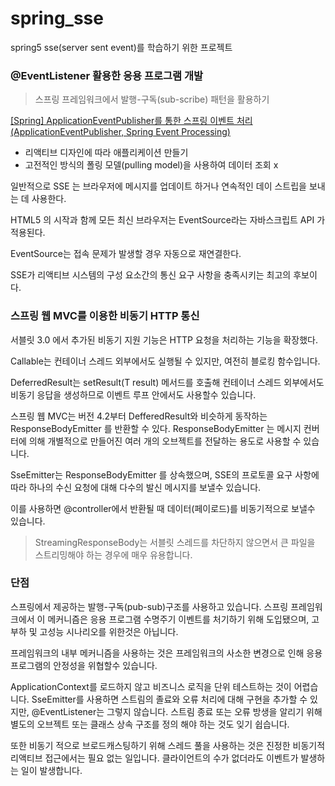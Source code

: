 # spring_sse
spring5 sse(server sent event)를 학습하기 위한 프로젝트

### @EventListener 활용한 응용 프로그램 개발

> 스프링 프레임워크에서 발행-구독(sub-scribe) 패턴을 활용하기

[[Spring] ApplicationEventPublisher를 통한 스프링 이벤트 처리(ApplicationEventPublisher, Spring Event Processing)](https://engkimbs.tistory.com/718)

- 리액티브 디자인에 따라 애플리케이션 만들기
- 고전적인 방식의 폴링 모델(pulling model)을 사용하여 데이터 조회 x

일반적으로 SSE 는 브라우저에 메시지를 업데이트 하거나 연속적인 데이 스트립을 보내는 데 사용한다.

HTML5 의 시작과 함께 모든 최신 브라우저는 EventSource라는 자바스크립트 API 가 적용된다.

EventSource는 접속 문제가 발생할 경우 자동으로 재연결한다.

SSE가 리액티브 시스템의 구성 요소간의 통신 요구 사항을 충족시키는 최고의 후보이다.

### 스프링 웹 MVC를 이용한 비동기 HTTP 통신

서블릿 3.0 에서 추가된 비동기 지원 기능은 HTTP 요청을 처리하는 기능을 확장했다.

Callable<T>는 컨테이너 스레드 외부에서도 실행될 수 있지만, 여전히 블로킹 함수입니다.

DeferredResult<T>는 setResult(T result) 메서드를 호출해 컨테이너 스레드 외부에서도 비동기 응답을 생성하므로 이벤트 루프 안에서도 사용할수 있습니다.

스프링 웹 MVC는 버전 4.2부터 DefferedResult와 비슷하게 동작하는 ResponseBodyEmitter 를 반환할 수 있다. ResponseBodyEmitter 는 메시지 컨버터에 의해 개별적으로 만들어진 여러 개의 오브젝트를 전달하는 용도로 사용할 수 있습니다.

SseEmitter는 ResponseBodyEmitter 를 상속했으며, SSE의 프로토콜 요구 사항에 따라 하나의 수신 요청에 대해 다수의 발신 메시지를 보낼수 있습니다.

이를 사용하면 @controller에서 반환될 때 데이터(페이로드)를 비동기적으로 보낼수 있습니다.

> StreamingResponseBody는 서블릿 스레드를 차단하지 않으면서 큰 파일을 스트리밍해야 하는 경우에 매우 유용합니다.

### 단점

스프링에서 제공하는 발행-구독(pub-sub)구조를 사용하고 있습니다. 스프링 프레임워크에서 이 메커니즘은 응용 프로그램 수명주기 이벤트를 처기하기 위해 도입됐으며, 고부하 및 고성능 시나리오를 위한것은 아닙니다.

프레임워크의 내부 메커니즘을 사용하는 것은 프레임워크의 사소한 변경으로 인해 응용 프로그램의 안정성을 위협할수 있습니다.

 ApplicationContext를 로드하지 않고 비즈니스 로직을 단위 테스트하는 것이 어렵습니다. SseEmitter를 사용하면 스트림의 졸료와 오류 처리에 대해 구현을 추가할 수 있지만, @EventListener는 그렇지 않습니다. 스트림 종료 또는 오류 방생을 알리기 위해 별도의 오브젝트 또는 클래스 상속 구조를 정의 해야 하는 것도 잊기 쉽습니다.

또한 비동기 적으로 브로드캐스팅하기 위해 스레드 풀을 사용하는 것은 진정한 비동기적 리액티브 접근에서는 필요 없는 일입니다. 클라이언트의 수가 없더라도 이벤트가 발생하는 일이 발생합니다.
